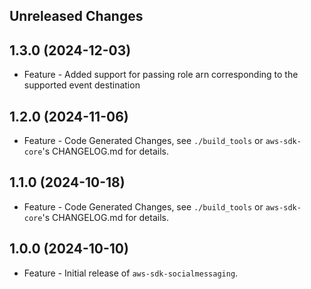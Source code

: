 Unreleased Changes
------------------

1.3.0 (2024-12-03)
------------------

* Feature - Added support for passing role arn corresponding to the supported event destination

1.2.0 (2024-11-06)
------------------

* Feature - Code Generated Changes, see `./build_tools` or `aws-sdk-core`'s CHANGELOG.md for details.

1.1.0 (2024-10-18)
------------------

* Feature - Code Generated Changes, see `./build_tools` or `aws-sdk-core`'s CHANGELOG.md for details.

1.0.0 (2024-10-10)
------------------

* Feature - Initial release of `aws-sdk-socialmessaging`.

